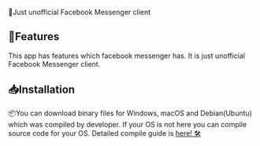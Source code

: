 💬Just unofficial Facebook Messenger client
## 🎁Features
This app has features which facebook messenger has. It is just unofficial Facebook Messenger client.

## 📥Installation
📦You can download binary files for Windows, macOS and Debian(Ubuntu) which was compiled by developer. If your OS is not here you can compile source code for your OS. Detailed compile guide is [here! 🛠](BUILD.md)